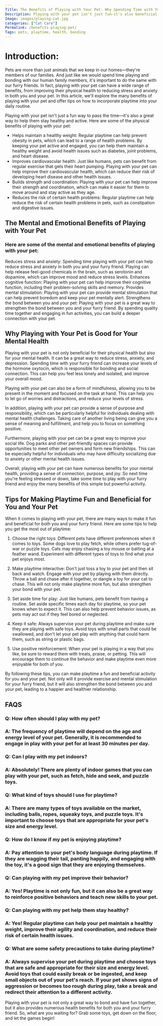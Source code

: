 ```yaml
---
Title: The Benefits of Playing with Your Pet- Why Spending Time with Your Furry Friend is Important
Description: Playing with your pet isn't just fun—it's also beneficial for both you and your furry friend. Discover the many benefits of playing with your pet in this informative article.
Image: images/playing-cat.jpg
categories: ["Cat Care"]
Permalink: /benefits-playing-pet/
Tags: pets, playtime, health, bonding
---
```


# Introduction:

Pets are more than just animals that we keep in our homes—they're members of our families. And just like we would spend time playing and bonding with our human family members, it's important to do the same with our furry friends. In fact, playing with your pet can have a wide range of benefits, from improving their physical health to reducing stress and anxiety in both you and your pet. In this article, we'll explore the many benefits of playing with your pet and offer tips on how to incorporate playtime into your daily routine.


Playing with your pet isn't just a fun way to pass the time—it's also a great way to help them stay healthy and active. Here are some of the physical benefits of playing with your pet:

- Helps maintain a healthy weight: Regular playtime can help prevent obesity in pets, which can lead to a range of health problems. By keeping your pet active and engaged, you can help them maintain a healthy weight and avoid health issues such as diabetes, joint problems, and heart disease.
- Improves cardiovascular health: Just like humans, pets can benefit from regular exercise that gets their heart pumping. Playing with your pet can help improve their cardiovascular health, which can reduce their risk of developing heart disease and other health issues.
- Builds strength and coordination: Playing with your pet can help improve their strength and coordination, which can make it easier for them to move around and stay active as they age.
- Reduces the risk of certain health problems: Regular playtime can help reduce the risk of certain health problems in pets, such as constipation and digestive issues.

## The Mental and Emotional Benefits of Playing with Your Pet

### Here are some of the mental and emotional benefits of playing with your pet:

Reduces stress and anxiety: Spending time playing with your pet can help reduce stress and anxiety in both you and your furry friend. Playing can help release feel-good chemicals in the brain, such as serotonin and dopamine, which can improve mood and reduce stress levels.
Enhances cognitive function: Playing with your pet can help improve their cognitive function, including their problem-solving skills and memory.
Provides mental stimulation: Playing with your pet can provide mental stimulation that can help prevent boredom and keep your pet mentally alert.
Strengthens the bond between you and your pet: Playing with your pet is a great way to strengthen the bond between you and your furry friend. By spending quality time together and engaging in fun activities, you can build a deeper connection with your pet.

## Why Playing with Your Pet is Good for Your Mental Health
Playing with your pet is not only beneficial for their physical health but also for your mental health. It can be a great way to reduce stress, anxiety, and depression. Spending time with your furry friend can increase your levels of the hormone oxytocin, which is responsible for bonding and social connection. This can help you feel less lonely and isolated, and improve your overall mood.

Playing with your pet can also be a form of mindfulness, allowing you to be present in the moment and focused on the task at hand. This can help you to let go of worries and distractions, and reduce your levels of stress.

In addition, playing with your pet can provide a sense of purpose and responsibility, which can be particularly helpful for individuals dealing with mental health challenges. Taking care of another living being can give you a sense of meaning and fulfillment, and help you to focus on something positive.

Furthermore, playing with your pet can be a great way to improve your social life. Dog parks and other pet-friendly spaces can provide opportunities to meet other pet owners and form new friendships. This can be especially helpful for individuals who may have difficulty socializing due to anxiety or other mental health issues.

Overall, playing with your pet can have numerous benefits for your mental health, providing a sense of connection, purpose, and joy. So next time you're feeling stressed or down, take some time to play with your furry friend and enjoy the many benefits of this simple but powerful activity.

## Tips for Making Playtime Fun and Beneficial for You and Your Pet

When it comes to playing with your pet, there are many ways to make it fun and beneficial for both you and your furry friend. Here are some tips to help you get the most out of playtime:

1. Choose the right toys: Different pets have different preferences when it comes to toys. Some dogs love to play fetch, while others prefer tug-of-war or puzzle toys. Cats may enjoy chasing a toy mouse or batting at a feather wand. Experiment with different types of toys to find what your pet enjoys most.

2. Make playtime interactive: Don't just toss a toy to your pet and then sit back and watch. Engage with your pet by playing with them directly. Throw a ball and chase after it together, or dangle a toy for your cat to chase. This will not only make playtime more fun, but also strengthen your bond with your pet.

3. Set aside time for play: Just like humans, pets benefit from having a routine. Set aside specific times each day for playtime, so your pet knows when to expect it. This can also help prevent behavior issues, as pets may act out if they feel bored or neglected.

4. Keep it safe: Always supervise your pet during playtime and make sure they are playing with safe toys. Avoid toys with small parts that could be swallowed, and don't let your pet play with anything that could harm them, such as string or plastic bags.

5. Use positive reinforcement: When your pet is playing in a way that you like, be sure to reward them with treats, praise, or petting. This will encourage them to continue the behavior and make playtime even more enjoyable for both of you.

By following these tips, you can make playtime a fun and beneficial activity for you and your pet. Not only will it provide exercise and mental stimulation for your furry friend, but it will also strengthen the bond between you and your pet, leading to a happier and healthier relationship.

## FAQS

### Q: How often should I play with my pet?
### A: The frequency of playtime will depend on the age and energy level of your pet. Generally, it is recommended to engage in play with your pet for at least 30 minutes per day.

### Q: Can I play with my pet indoors?
### A: Absolutely! There are plenty of indoor games that you can play with your pet, such as fetch, hide and seek, and puzzle toys.

### Q: What kind of toys should I use for playtime?
### A: There are many types of toys available on the market, including balls, ropes, squeaky toys, and puzzle toys. It's important to choose toys that are appropriate for your pet's size and energy level.

### Q: How do I know if my pet is enjoying playtime?
### A: Pay attention to your pet's body language during playtime. If they are wagging their tail, panting happily, and engaging with the toy, it's a good sign that they are enjoying themselves.

### Q: Can playing with my pet improve their behavior?
### A: Yes! Playtime is not only fun, but it can also be a great way to reinforce positive behaviors and teach new skills to your pet.

### Q: Can playing with my pet help them stay healthy?
### A: Yes! Regular playtime can help your pet maintain a healthy weight, improve their agility and coordination, and reduce their risk of certain health issues.

### Q: What are some safety precautions to take during playtime?
### A: Always supervise your pet during playtime and choose toys that are safe and appropriate for their size and energy level. Avoid toys that could easily break or be ingested, and keep small objects out of your pet's reach. If your pet shows signs of aggression or becomes too rough during play, take a break and redirect their attention to a different activity.

Playing with your pet is not only a great way to bond and have fun together, but it also provides numerous health benefits for both you and your furry friend. So, what are you waiting for? Grab some toys, get down on the floor, and let the games begin!

